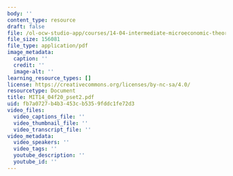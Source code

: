 ```yaml
---
body: ''
content_type: resource
draft: false
file: /ol-ocw-studio-app/courses/14-04-intermediate-microeconomic-theory-fall-2020/mit14_04f20_pset2.pdf
file_size: 156081
file_type: application/pdf
image_metadata:
  caption: ''
  credit: ''
  image-alt: ''
learning_resource_types: []
license: https://creativecommons.org/licenses/by-nc-sa/4.0/
resourcetype: Document
title: MIT14_04f20_pset2.pdf
uid: fb7a0727-b4b3-453c-b535-9fddc1fe72d3
video_files:
  video_captions_file: ''
  video_thumbnail_file: ''
  video_transcript_file: ''
video_metadata:
  video_speakers: ''
  video_tags: ''
  youtube_description: ''
  youtube_id: ''
---
```

